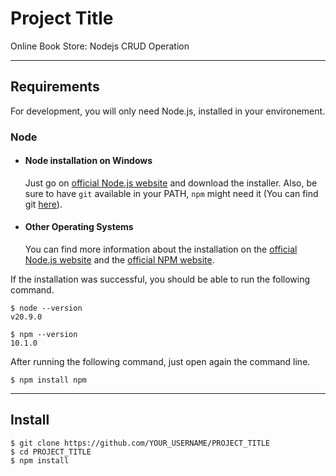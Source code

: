 # Project Title

Online Book Store: Nodejs CRUD Operation

---
## Requirements

For development, you will only need Node.js, installed in your environement.

### Node
- #### Node installation on Windows

  Just go on [official Node.js website](https://nodejs.org/) and download the installer.
Also, be sure to have `git` available in your PATH, `npm` might need it (You can find git [here](https://git-scm.com/)).

- #### Other Operating Systems
  You can find more information about the installation on the [official Node.js website](https://nodejs.org/) and the [official NPM website](https://npmjs.org/).

If the installation was successful, you should be able to run the following command.

    $ node --version
    v20.9.0

    $ npm --version
    10.1.0

After running the following command, just open again the command line.

    $ npm install npm

---

## Install

    $ git clone https://github.com/YOUR_USERNAME/PROJECT_TITLE
    $ cd PROJECT_TITLE
    $ npm install
